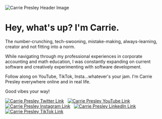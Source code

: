 ![Carrie Presley Header Image](https://res.cloudinary.com/carriepresley/image/upload/v1611291159/carriepresley/GitHub%20/Github_zew2hd.png)


# Hey, what's up? I'm Carrie.

The number-crunching, tech-swooning, mistake-making, always-learning, creator and not fitting into a norm.

While navigating through my professional experiences in corporate accounting and math education, I was constantly expanding on current software and creatively experimenting with software development.

Follow along on YouTube, TikTok, Insta...whatever's your jam. I'm Carrie Presley everywhere online and in real life.

Good vibes your way!

[![Carrie Presley Twitter Link][1.image]][1.link]&nbsp;&nbsp;
[![Carrie Presley YouTube Link][2.image]][2.link]&nbsp;&nbsp;
[![Carrie Presley Instagram Link][3.image]][3.link]&nbsp;&nbsp;
[![Carrie Presley LinkedIn Link][4.image]][4.link]&nbsp;&nbsp;
[![Carrie Presley TikTok Link][5.image]][5.link]&nbsp;&nbsp;


[1.image]: https://res.cloudinary.com/carriepresley/image/upload/v1609620274/carriepresley/GitHub%20/twitter_sdoify.png (twitter) 
[2.image]: https://res.cloudinary.com/carriepresley/image/upload/v1609620273/carriepresley/GitHub%20/youtube_1_vegmnh.png (youtube)
[3.image]: https://res.cloudinary.com/carriepresley/image/upload/v1609620269/carriepresley/GitHub%20/instagram_1_mg4fun.png (insta)
[4.image]: https://res.cloudinary.com/carriepresley/image/upload/v1609620268/carriepresley/GitHub%20/linkedin_e2sugh.png (linkedin)
[5.image]: https://res.cloudinary.com/carriepresley/image/upload/v1609620271/carriepresley/GitHub%20/tik-tok_3_rdg2v7.png (tiktok)


[1.link]: http://www.twitter.com/carriepresley15
[2.link]: http://www.youtube.com/carriepresley
[3.link]: https://www.instagram.com/carriepresley
[4.link]: http://www.linkedin.com/in/carriepresley
[5.link]: https://www.tiktok.com/@carriepresley?lang=en





